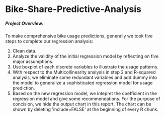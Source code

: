 # Bike-Share-Predictive-Analysis

##### Project Overview:
To make comprehensive bike usage predictions, generally we took five steps to complete our regression analysis: 
1) Clean data. 
2) Analyze the validity of the initial regression model by reflecting on five major assumptions. 
3) Use boxplot of each discrete variables to illustrate the usage patterns. 
4) With respect to the Multicollinearity analysis in step 2 and R-squared analysis, we eliminate some redundant variables and add dummy into the model to generalize a sophisticated regression model for usage prediction. 
5) Based on the new regression model, we intepret the coefficient in the regression model and give some recommendations. 
For the purpose of concision, we hide the output chart in this report. The chart can be shown by deleting 'include=FALSE' at the beginning of every R chunk.

